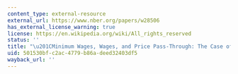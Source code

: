 ```yaml
---
content_type: external-resource
external_url: https://www.nber.org/papers/w28506
has_external_license_warning: true
license: https://en.wikipedia.org/wiki/All_rights_reserved
status: ''
title: "\u201CMinimum Wages, Wages, and Price Pass-Through: The Case of McDonald's.\u201D"
uid: 501530bf-c2ac-4779-b86a-deed32403df5
wayback_url: ''
---
```

